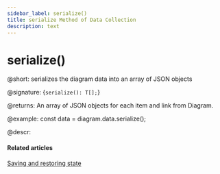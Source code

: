 ```yaml
---
sidebar_label: serialize()
title: serialize Method of Data Collection
description: text
---
```


# serialize()

@short: serializes the diagram data into an array of JSON objects

@signature: {`serialize(): T[];`}

@returns:
An array of JSON objects for each item and link from Diagram.

@example:
const data = diagram.data.serialize();

@descr:

#### Related articles

[Saving and restoring state](../../../guides/loading_data/#saving-and-restoring-state)
